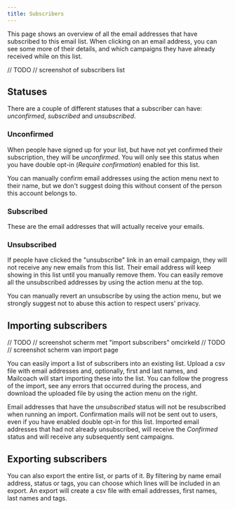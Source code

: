 ```yaml
---
title: Subscribers
---
```


This page shows an overview of all the email addresses that have subscribed to this email list. When clicking on an email address, you can see some more of their details, and which campaigns they have already received while on this list.

// TODO // screenshot of subscribers list

## Statuses

There are a couple of different statuses that a subscriber can have: _unconfirmed_, _subscribed_ and _unsubscribed_.

### Unconfirmed

When people have signed up for your list, but have not yet confirmed their subscription, they will be _unconfirmed_. You will only see this status when you have double opt-in (_Require confirmation_) enabled for this list.

You can manually confirm email addresses using the action menu next to their name, but we don't suggest doing this without consent of the person this account belongs to.

### Subscribed

These are the email addresses that will actually receive your emails.

### Unsubscribed

If people have clicked the "unsubscribe" link in an email campaign, they will not receive any new emails from this list. Their email address will keep showing in this list until you manually remove them. You can easily remove all the unsubscribed addresses by using the action menu at the top.

You can manually revert an unsubscribe by using the action menu, but we strongly suggest not to abuse this action to respect users' privacy.

## Importing subscribers

// TODO // screenshot scherm met "import subscribers" omcirkeld
// TODO // screenshot scherm van import page

You can easily import a list of subscribers into an existing list. Upload a csv file with email addresses and, optionally, first and last names, and Mailcoach will start importing these into the list. You can follow the progress of the import, see any errors that occurred during the process, and download the uploaded file by using the action menu on the right.

Email addresses that have the _unsubscribed_ status will not be resubscribed when running an import. Confirmation mails will not be sent out to users, even if you have enabled double opt-in for this list. Imported email addresses that had not already unsubscribed, will receive the _Confirmed_ status and will receive any subsequently sent campaigns.

## Exporting subscribers

You can also export the entire list, or parts of it. By filtering by name email address, status or tags, you can choose which lines will be included in an export. An export will create a csv file with email addresses, first names, last names and tags.
